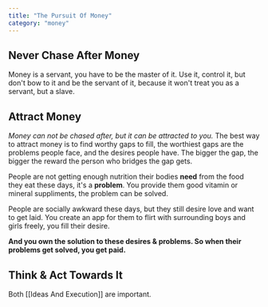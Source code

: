 ```yaml
---
title: "The Pursuit Of Money"
category: "money"
---
```


## Never Chase After Money

Money is a servant, you have to be the master of it. Use it, control it, but don't bow to it and be the servant of it, because it won't treat you as a servant, but a slave.

## Attract Money

*<Underline>Money can not be chased after, but it can be attracted to you.</Underline>* The best way to attract money is to find worthy gaps to fill, the worthiest gaps are the problems people face, and the desires people have. The bigger the gap, the bigger the reward the person who bridges the gap gets.

People are not getting enough nutrition their bodies **need** from the food they eat these days, it's a **problem**. You provide them good vitamin or mineral suppliments, the problem can be solved.

People are socially awkward these days, but they still desire love and want to get laid. You create an app for them to flirt with surrounding boys and girls freely, you fill their desire.

**And you own the solution to these desires & problems. So when their problems get solved, you get paid.**

## Think & Act Towards It

Both [[Ideas And Execution]] are important.
